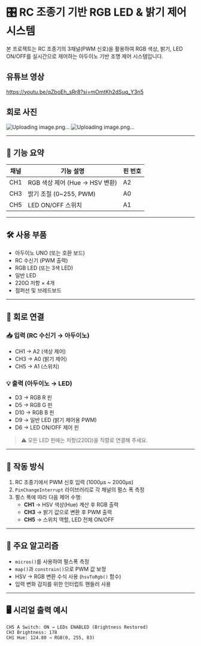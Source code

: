 # 🎛️ RC 조종기 기반 RGB LED & 밝기 제어 시스템

본 프로젝트는 RC 조종기의 3채널(PWM 신호)을 활용하여 RGB 색상, 밝기, LED ON/OFF를 실시간으로 제어하는 아두이노 기반 조명 제어 시스템입니다.

## 유튜브 영상
https://youtu.be/qZboEh_sRr8?si=mOmtKh2dSuq_Y3n5


## 회로 사진
![Uploading image.png…]()
![Uploading image.png…]()

---

## 🔧 기능 요약

| 채널 | 기능 설명                         | 핀 번호 |
|------|----------------------------------|---------|
| CH1  | RGB 색상 제어 (Hue → HSV 변환)   | A2      |
| CH3  | 밝기 조절 (0~255, PWM)           | A0      |
| CH5  | LED ON/OFF 스위치                | A1      |

---

## 🛠 사용 부품

- 아두이노 UNO (또는 호환 보드)
- RC 수신기 (PWM 출력)
- RGB LED (또는 3색 LED)
- 일반 LED
- 220Ω 저항 × 4개
- 점퍼선 및 브레드보드

---

## 🔌 회로 연결

### 📥 입력 (RC 수신기 → 아두이노)
- CH1 → A2 (색상 제어)
- CH3 → A0 (밝기 제어)
- CH5 → A1 (스위치)

### 💡 출력 (아두이노 → LED)
- D3 → RGB R 핀
- D5 → RGB G 핀
- D10 → RGB B 핀
- D9 → 일반 LED (밝기 제어용 PWM)
- D6 → LED ON/OFF 제어 핀

> ⚠️ 모든 LED 핀에는 저항(220Ω)을 직렬로 연결해 주세요.

---

## 📡 작동 방식

1. RC 조종기에서 PWM 신호 입력 (1000μs ~ 2000μs)
2. `PinChangeInterrupt` 라이브러리로 각 채널의 펄스 폭 측정
3. 펄스 폭에 따라 다음 제어 수행:
   - **CH1** → HSV 색상(Hue) 계산 후 RGB 출력
   - **CH3** → 밝기 값으로 변환 후 PWM 출력
   - **CH5** → 스위치 역할, LED 전체 ON/OFF

---

## 🧠 주요 알고리즘

- `micros()`를 사용하여 펄스폭 측정
- `map()`과 `constrain()`으로 PWM 값 보정
- HSV → RGB 변환 수식 사용 (`hsvToRgb()` 함수)
- 입력 변화 감지를 위한 인터럽트 핸들러 사용

---

## 🖥 시리얼 출력 예시

```text
CH5 A Switch: ON → LEDs ENABLED (Brightness Restored)
CH3 Brightness: 178
CH1 Hue: 124.80 → RGB(0, 255, 83)
